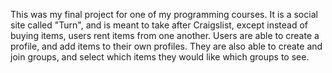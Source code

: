 This was my final project for one of my programming courses. It is a social site called "Turn", and is meant to take after Craigslist, except instead of buying items, users rent items from one another.
Users are able to create a profile, and add items to their own profiles. They are also able to create and join groups, and select which items they would like which groups to see.
